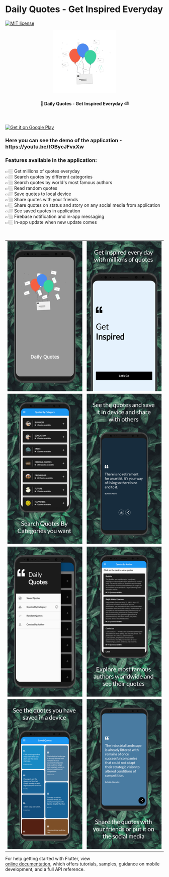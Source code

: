 # Daily Quotes - Get Inspired Everyday

[![MIT license](http://img.shields.io/badge/license-MIT-brightgreen.svg)](http://opensource.org/licenses/MIT)

<div align="center">
    <img src="assets/images/icon.png" width=200> 
</div>

<h4 align="center">
 🥰 Daily Quotes - Get Inspired Everyday ⛅️
</h4>

<br/>
<br/>

<a href="https://bit.ly/DailyQuotesFlutter" target="_blank">
 <img alt='Get it on Google Play' src='https://play.google.com/intl/en_gb/badges/images/generic/en_badge_web_generic.png' width="230">
</a>

<div align="left" style="margin-bottom: 20px;">
	<h3>Here you can see the demo of the application - <a href="https://youtu.be/tOBycJFvxXw">https://youtu.be/tOBycJFvxXw</a></h3>
</div>

<div align="left">
    <h3>Features available in the application:</h3>
    👉🏼 Get millions of quotes everyday
	<br/>
    👉🏼 Search quotes by different categories
	<br/>
    👉🏼 Search quotes by world's most famous authors
	<br/>
    👉🏼 Read random quotes
	<br/>
    👉🏼 Save quotes to local device
	<br/>
    👉🏼 Share quotes with your friends
	<br/>
    👉🏼 Share quotes on status and story on any social media from application
	<br/>
    👉🏼 See saved quotes in application
	<br/>
    👉🏼 Firebase notification and in-app messaging
	<br/>
    👉🏼 In-app update when new update comes
	<br/>
</div>

<br/>
<br/>

<div style="text-align: center">
	<table>
		<tr>
			<td style="text-align: center"><img src="dailyquotes/mockup/1.png" width="600"/></td>
			<td style="text-align: center"><img src="dailyquotes/mockup/2.png" width="610"/></td>
		</tr>
		<tr>
			<td style="text-align: center"><img src="dailyquotes/mockup/3.png" width="600"/></td>
			<td style="text-align: center"><img src="dailyquotes/mockup/4.png" width="610"/></td>
		</tr>
		<tr>
			<td style="text-align: center"><img src="dailyquotes/mockup/5.png" width="610"/></td>
			<td style="text-align: center"><img src="dailyquotes/mockup/6.png" width="610"/></td>
		</tr>
		<tr>
			<td style="text-align: center"><img src="dailyquotes/mockup/7.png" width="610"/></td>
			<td style="text-align: center"><img src="dailyquotes/mockup/8.png" width="610"/></td>
		</tr>
	</table>
</div>

For help getting started with Flutter, view  
[online documentation](https://flutter.io/docs), which offers tutorials,
samples, guidance on mobile development, and a full API reference.
